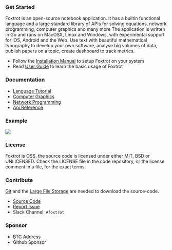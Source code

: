 --- 
---


### Get Started 
Foxtrot is an open-source notebook application.
It has a builtin functional language and
a large standard library of APIs for
solving equations, network programming, computer graphics and many more
The application is written in Go and
runs on MacOSX, Linux and Windows,
with experimental support for iOS, Android and the Web.
Use text with beautiful mathematical typography to
develop your own software,
analyse big volumes of data,
publish papers on a topic,
create dashboard to track metrics. 


* Follow the [Installation Manual](/guide/install) to setup Foxtrot on your system
* Read [User Guide](/guide/user) to learn the basic usage of Foxtrot

### Documentation

* [Language Tutorial](/guide/user)
* [Computer Graphics](/guide/user)
* [Network Programming](/guide/user)
* [Api Reference](/guide/user)

### Example

![](/screens/ui-overview.png)

### License
Foxtrot is OSS, the source code is licensed under either MIT, BSD or UNLICENSED.
Check the LICENSE file in the code repository, or the license comment in a file, for the exact terms.

### Contribute

[Git](https://git-lfs.github.com/) and the [Large File Storage](https://git-lfs.github.com/) are needed to download the source-code.

* [Source Code](https://github.com/wrnrlr/foxtrot)
* [Report Issue](https://github.com/wrnrlr/foxtrot)
* Slack Channel: `#foxtrot`

### Sponsor

* BTC Address
* Github Sponsor